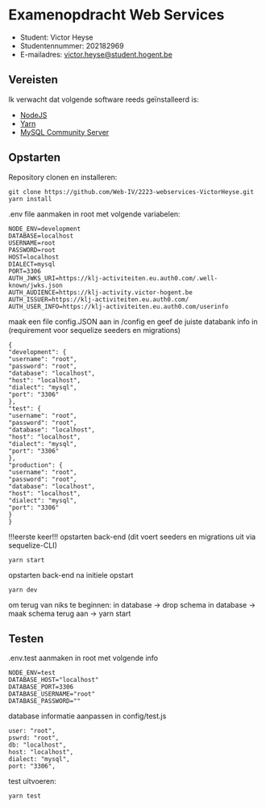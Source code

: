 # Examenopdracht Web Services

- Student: Victor Heyse
- Studentennummer: 202182969
- E-mailadres: victor.heyse@student.hogent.be

## Vereisten

Ik verwacht dat volgende software reeds geïnstalleerd is:

- [NodeJS](https://nodejs.org)
- [Yarn](https://yarnpkg.com)
- [MySQL Community Server](https://dev.mysql.com/downloads/mysql/)

## Opstarten

Repository clonen en installeren:

    git clone https://github.com/Web-IV/2223-webservices-VictorHeyse.git
    yarn install

.env file aanmaken in root met volgende variabelen:

    NODE_ENV=development
    DATABASE=localhost
    USERNAME=root
    PASSWORD=root
    HOST=localhost
    DIALECT=mysql
    PORT=3306
    AUTH_JWKS_URI=https://klj-activiteiten.eu.auth0.com/.well-known/jwks.json
    AUTH_AUDIENCE=https://klj-activity.victor-hogent.be
    AUTH_ISSUER=https://klj-activiteiten.eu.auth0.com/
    AUTH_USER_INFO=https://klj-activiteiten.eu.auth0.com/userinfo

maak een file config.JSON aan in /config en geef de juiste databank info in
(requirement voor sequelize seeders en migrations)

    {
    "development": {
    "username": "root",
    "password": "root",
    "database": "localhost",
    "host": "localhost",
    "dialect": "mysql",
    "port": "3306"
    },
    "test": {
    "username": "root",
    "password": "root",
    "database": "localhost",
    "host": "localhost",
    "dialect": "mysql",
    "port": "3306"
    },
    "production": {
    "username": "root",
    "password": "root",
    "database": "localhost",
    "host": "localhost",
    "dialect": "mysql",
    "port": "3306"
    }
    }

!!!eerste keer!!! opstarten back-end (dit voert seeders en migrations uit via sequelize-CLI)

    yarn start

opstarten back-end na initiele opstart

    yarn dev

om terug van niks te beginnen: in database -> drop schema in database -> maak schema terug aan -> yarn start

## Testen

.env.test aanmaken in root met volgende info

    NODE_ENV=test
    DATABASE_HOST="localhost"
    DATABASE_PORT=3306
    DATABASE_USERNAME="root"
    DATABASE_PASSWORD=""

database informatie aanpassen in config/test.js

    user: "root",
    pswrd: "root",
    db: "localhost",
    host: "localhost",
    dialect: "mysql",
    port: "3306",

test uitvoeren:

    yarn test
